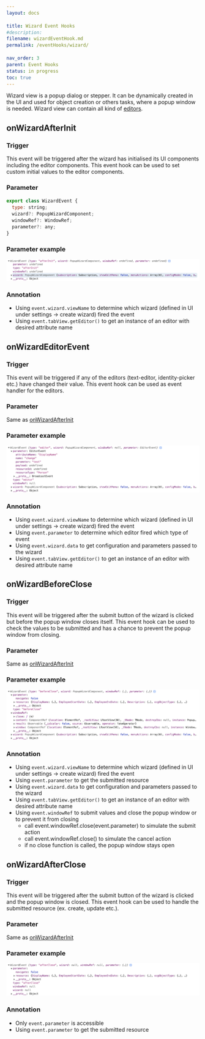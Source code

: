 ```yaml
---
layout: docs

title: Wizard Event Hooks
#description: 
filename: wizardEventHook.md
permalink: /eventHooks/wizard/

nav_order: 3
parent: Event Hooks
status: in progress
toc: true
---
```

Wizard view is a popup dialog or stepper. It can be dynamically created in the UI and used for object creation or others tasks, where a popup window is needed. Wizard view can contain all kind of [editors](/editors/).

## onWizardAfterInit

### Trigger
This event will be triggered after the wizard has initialised its UI components including the editor components.
This event hook can be used to set custom initial values to the editor components.

### Parameter
```js
export class WizardEvent {
  type: string;
  wizard?: PopupWizardComponent;
  windowRef?: WindowRef;
  parameter?: any;
}
```

### Parameter example
![onwizardafterinit.png](/img/onwizardafterinit-39883b45-a228-44c3-94f5-4f612881d165.png)

### Annotation
- Using `event.wizard.viewName` to determine which wizard (defined in UI under settings -> create wizard) fired the event
- Using `event.tabView.getEditor()` to get an instance of an editor with desired attribute name

## onWizardEditorEvent

### Trigger
This event will be triggered if any of the editors (text-editor, identity-picker etc.) have changed their value.
This event hook can be used as event handler for the editors.

### Parameter
Same as [onWizardAfterInit](#onWizardAfterInit)

### Parameter example
![onwizardeditorevent.png](/img/onwizardeditorevent-17a6ef16-230e-42ed-b9c5-b5267604d4a0.png)

### Annotation
- Using `event.wizard.viewName` to determine which wizard (defined in UI under settings -> create wizard) fired the event
- Using `event.parameter` to determine which editor fired which type of event
- Using `event.wizard.data` to get configuration and parameters passed to the wizard
- Using `event.tabView.getEditor()` to get an instance of an editor with desired attribute name

## onWizardBeforeClose

### Trigger
This event will be triggered after the submit button of the wizard is clicked but before the popup window closes itself.
This event hook can be used to check the values to be submitted and has a chance to prevent the popup window from closing.

### Parameter
Same as [onWizardAfterInit](#onWizardAfterInit)

### Parameter example
![onwizardbeforeclose.png](/img/onwizardbeforeclose-e8080fc5-a7c0-4be4-9513-6f2fdb3ee0ca.png)

### Annotation
- Using `event.wizard.viewName` to determine which wizard (defined in UI under settings -> create wizard) fired the event
- Using `event.parameter` to get the submitted resource
- Using `event.wizard.data` to get configuration and parameters passed to the wizard
- Using `event.tabView.getEditor()` to get an instance of an editor with desired attribute name
- Using `event.windowRef` to submit values and close the popup window or to prevent it from closing
  - call event.windowRef.close(event.parameter) to simulate the submit action
  - call event.windowRef.close() to simulate the cancel action
  - if no close function is called, the popup window stays open

## onWizardAfterClose

### Trigger
This event will be triggered after the submit button of the wizard is clicked and the popup window is closed.
This event hook can be used to handle the submitted resource (ex. create, update etc.).

### Parameter
Same as [onWizardAfterInit](#onWizardAfterInit)

### Parameter example
![onwizardafterclose.png](/img/onwizardafterclose-ce155e7b-16be-4ea6-9cab-c2caaf36532c.png)

### Annotation
- Only `event.parameter` is accessible
- Using `event.parameter` to get the submitted resource
